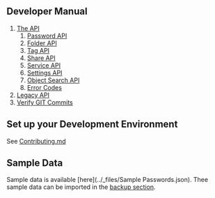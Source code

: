 ## Developer Manual
1. [The API](Api/Overview)
   1. [Password API](Api/Password-Api)
   2. [Folder API](Api/Folder-Api)
   3. [Tag API](Api/Tag-Api)
   4. [Share API](Api/Share-Api)
   5. [Service API](Api/Service-Api)
   6. [Settings API](Api/Settings-Api)
   7. [Object Search API](Api/Object-Search)
   8. [Error Codes](Api/Error-Codes)
2. [Legacy API](Api/Legacy-Api)
3. [Verify GIT Commits](Verify-Git-Commits)

## Set up your Development Environment
See [Contributing.md](https://git.mdns.eu/nextcloud/passwords/blob/master/CONTRIBUTING.md)

## Sample Data
Sample data is available [here](../_files/Sample Passwords.json).
Thee sample data can be imported in the [backup section](http://localhost/index.php/apps/passwords#/backup).